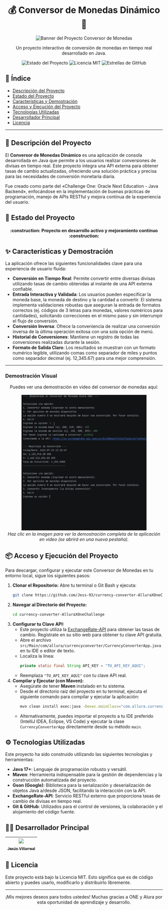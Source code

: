 <h1 align="center">
    💰 Conversor de Monedas Dinámico 💱
</h1>

<p align="center">
    <img src="https://i.postimg.cc/jStZHgMM/Monedas.png" alt="Banner del Proyecto Conversor de Monedas">
</p>

<p align="center">
    Un proyecto interactivo de conversión de monedas en tiempo real desarrollado en Java.
</p>

<p align="center">
    <img src="https://img.shields.io/badge/STATUS-EN%20DESARROLLO-yellowgreen" alt="Estado del Proyecto">
    <img src="https://img.shields.io/badge/License-MIT-blue.svg" alt="Licencia MIT">
    <img src="https://img.shields.io/github/stars/Jess-93/currency-converter-AlluraXOneChallenge?style=social" alt="Estrellas de GitHub">
</p>

## 📖 Índice

* [Descripción del Proyecto](#-descripción-del-proyecto)
* [Estado del Proyecto](#-estado-del-proyecto)
* [Características y Demostración](#-características-y-demostración)
* [Acceso y Ejecución del Proyecto](#-acceso-y-ejecución-del-proyecto)
* [Tecnologías Utilizadas](#-tecnologías-utilizadas)
* [Desarrollador Principal](#-desarrollador-principal)
* [Licencia](#-licencia)

---

## 🚀 Descripción del Proyecto

El <strong>Conversor de Monedas Dinámico</strong> es una aplicación de consola desarrollada en Java que permite a los usuarios realizar conversiones de divisas en tiempo real. Este proyecto integra una API externa para obtener tasas de cambio actualizadas, ofreciendo una solución práctica y precisa para las necesidades de conversión monetaria diaria.

Fue creado como parte del «Challenge One: Oracle Next Education - Java Backend», enfocándose en la implementación de buenas prácticas de programación, manejo de APIs RESTful y mejora continua de la experiencia del usuario.

## 🚧 Estado del Proyecto

<h4 align="center">
:construction: Proyecto en desarrollo activo y mejoramiento continuo :construction:
</h4>

## ✨ Características y Demostración

La aplicación ofrece las siguientes funcionalidades clave para una experiencia de usuario fluida:

-   **Conversión en Tiempo Real**: Permite convertir entre diversas divisas utilizando tasas de cambio obtenidas al instante de una API externa confiable.
-   **Entrada Interactiva y Validada**: Los usuarios pueden especificar la moneda base, la moneda de destino y la cantidad a convertir. El sistema implementa validaciones robustas que aseguran la entrada de formatos correctos (ej. códigos de 3 letras para monedas, valores numéricos para cantidades), solicitando correcciones en el mismo paso y sin interrumpir el flujo de conversión.
-   **Conversión Inversa**: Ofrece la conveniencia de realizar una conversión inversa de la última operación exitosa con una sola opción de menú.
-   **Historial de Conversiones**: Mantiene un registro de todas las conversiones realizadas durante la sesión.
-   **Formato de Salida Claro**: Los resultados se muestran con un formato numérico legible, utilizando comas como separador de miles y puntos como separador decimal (ej. 12,345.67) para una mejor comprensión.

---

### Demostración Visual    
<p align="center">
    Puedes ver una demostración en video del conversor de monedas aquí:
    <br><br>
    <a href="https://vimeo.com/1102717817?share=copy" target="_blank">
        <img src="assets/miniatura" alt="Miniatura de la Demostración" width="400">
    </a>
    <br>
    <em>Haz clic en la imagen para ver la demostración completa de la aplicación en video (se abrirá en una nueva pestaña).</em>
</p>

## 📦 Acceso y Ejecución del Proyecto

Para descargar, configurar y ejecutar este Conversor de Monedas en tu entorno local, sigue los siguientes pasos:

1.  **Clonar el Repositorio:**
    Abre tu terminal o Git Bash y ejecuta:
    ```bash
    git clone https://github.com/Jess-93/currency-converter-AlluraXOneChallenge.git
    ```
2.  **Navegar al Directorio del Proyecto:**
    ```bash
    cd currency-converter-AlluraXOneChallenge
    ```
3.  **Configurar tu Clave API:**
    * Este proyecto utiliza la [ExchangeRate-API](https://www.exchangerate-api.com/) para obtener las tasas de cambio. Regístrate en su sitio web para obtener tu clave API gratuita.
    * Abre el archivo `src/Main/com/allura/currencyconverter/CurrencyConverterApp.java` en tu IDE o editor de texto.
    * Localiza la línea:
        ```java
        private static final String API_KEY = "TU_API_KEY_AQUI";
        ```
    * Reemplaza `"TU_API_KEY_AQUI"` con tu clave API real.
4.  **Compilar y Ejecutar (con Maven):**
    * Asegúrate de tener **Maven** instalado en tu sistema.
    * Desde el directorio raíz del proyecto en tu terminal, ejecuta el siguiente comando para compilar y ejecutar la aplicación:
        ```bash
        mvn clean install exec:java -Dexec.mainClass="com.allura.currencyconverter.CurrencyConverterApp"
        ```
    * Alternativamente, puedes importar el proyecto a tu IDE preferido (IntelliJ IDEA, Eclipse, VS Code) y ejecutar la clase `CurrencyConverterApp` directamente desde su método `main`.

## ⚙️ Tecnologías Utilizadas

Este proyecto ha sido construido utilizando las siguientes tecnologías y herramientas:

* **Java 17+**: Lenguaje de programación robusto y versátil.
* **Maven**: Herramienta indispensable para la gestión de dependencias y la construcción automatizada del proyecto.
* **Gson (Google)**: Biblioteca para la serialización y deserialización de objetos Java a/desde JSON, facilitando la interacción con la API.
* **ExchangeRate-API**: Servicio RESTful externo que proporciona tasas de cambio de divisas en tiempo real.
* **Git & GitHub**: Utilizados para el control de versiones, la colaboración y el alojamiento del código fuente.

## 👨‍💻 Desarrollador Principal

| [<img src="https://i.postimg.cc/Jhy60y68/github.jpg" width=100><br><sub>Jesús Villarreal</sub>](https://github.com/Jess-93) |
| :---: |

## 📄 Licencia

Este proyecto está bajo la Licencia MIT. Esto significa que es de código abierto y puedes usarlo, modificarlo y distribuirlo libremente. 

---
<p align="center">
  ¡Mis mejores deseos para todos ustedes! Muchas gracias a ONE y Alura por esta oportunidad de aprendizaje y desarrollo. 
</p>
